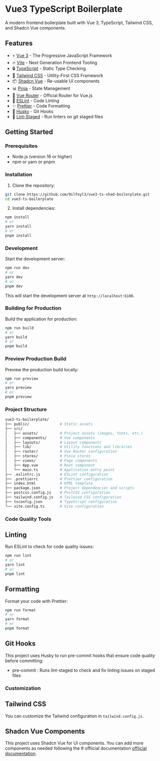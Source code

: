 # Vue3 TypeScript Boilerplate

A modern frontend boilerplate built with Vue 3, TypeScript, Tailwind CSS, and Shadcn Vue components.

## Features

- ⚡️ [Vue 3](https://vuejs.org/) - The Progressive JavaScript Framework
- 🔥 [Vite](https://vitejs.dev/) - Next Generation Frontend Tooling
- 🔒 [TypeScript](https://www.typescriptlang.org/) - Static Type Checking
- 🎨 [Tailwind CSS](https://tailwindcss.com/) - Utility-First CSS Framework
- 📦 [Shadcn Vue](https://www.shadcn-vue.com/) - Re-usable UI components
- 📊 [Pinia](https://pinia.vuejs.org/) - State Management
- 🧭 [Vue Router](https://router.vuejs.org/) - Official Router for Vue.js
- 🧹 [ESLint](https://eslint.org/) - Code Linting
- ✨ [Prettier](https://prettier.io/) - Code Formatting
- 🐶 [Husky](https://typicode.github.io/husky/) - Git Hooks
- 📝 [Lint-Staged](https://github.com/okonet/lint-staged) - Run linters on git staged files

## Getting Started

### Prerequisites

- Node.js (version 16 or higher)
- npm or yarn or pnpm

### Installation

1. Clone the repository:

```bash
git clone https://github.com/9ilfoyl3/vue3-ts-shad-boilerplate.git
cd vue3-ts-boilerplate
```

2. Install dependencies:

```bash
npm install
# or
yarn install
# or
pnpm install
```

### Development

Start the development server:

```bash
npm run dev
# or
yarn dev
# or
pnpm dev
```

This will start the development server at `http://localhost:6106`.

### Building for Production

Build the application for production:

```bash
npm run build
# or
yarn build
# or
pnpm build
```

### Preview Production Build

Preview the production build locally:

```bash
npm run preview
# or
yarn preview
# or
pnpm preview
```

### Project Structure

```bash
vue3-ts-boilerplate/
├── public/              # Static assets
├── src/
│   ├── assets/          # Project assets (images, fonts, etc.)
│   ├── components/      # Vue components
│   ├── layouts/         # Layout components
│   ├── lib/             # Utility functions and libraries
│   ├── router/          # Vue Router configuration
│   ├── stores/          # Pinia stores
│   ├── views/           # Page components
│   ├── App.vue          # Root component
│   └── main.ts          # Application entry point
├── .eslintrc.js         # ESLint configuration
├── .prettierrc          # Prettier configuration
├── index.html           # HTML template
├── package.json         # Project dependencies and scripts
├── postcss.config.js    # PostCSS configuration
├── tailwind.config.js   # Tailwind CSS configuration
├── tsconfig.json        # TypeScript configuration
└── vite.config.ts       # Vite configuration
```

### Code Quality Tools

## Linting

Run ESLint to check for code quality issues:

```bash
npm run lint
# or
yarn lint
# or
pnpm lint
```

## Formatting

Format your code with Prettier:

```bash
npm run format
# or
yarn format
# or
pnpm format
```

## Git Hooks

This project uses Husky to run pre-commit hooks that ensure code quality before committing:

- pre-commit : Runs lint-staged to check and fix linting issues on staged files

### Customization

## Tailwind CSS

You can customize the Tailwind configuration in `tailwind.config.js`.

## Shadcn Vue Components

This project uses Shadcn Vue for UI components. You can add more components as needed following the # offiicial documentation [offiicial documentation](https://www.shadcn-vue.com/ 'offiicial documentation').
